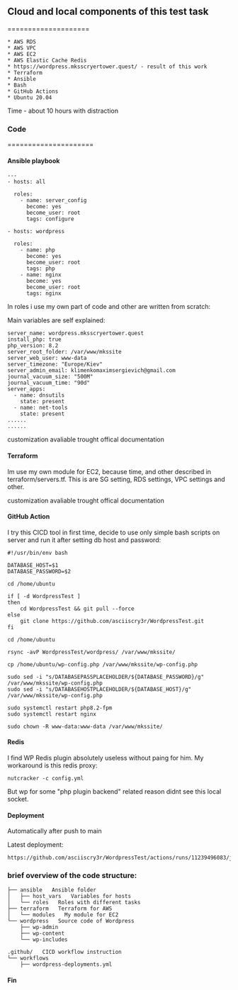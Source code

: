 ## Cloud and local components of this test task 
====================

    * AWS RDS
    * AWS VPC
    * AWS EC2
    * AWS Elastic Cache Redis
    * https://wordpress.mksscryertower.quest/ - result of this work 
    * Terraform
    * Ansible
    * Bash
    * GitHub Actions
    * Ubuntu 20.04

Time - about 10 hours with distraction

### Code
=====================

#### Ansible playbook

```
---
- hosts: all

  roles:
    - name: server_config
      become: yes
      become_user: root
      tags: configure

- hosts: wordpress

  roles:
    - name: php
      become: yes
      become_user: root
      tags: php
    - name: nginx
      become: yes
      become_user: root
      tags: nginx

```
In roles i use my own part of code and other are written from scratch:

Main variables are self explained:
```
server_name: wordpress.mksscryertower.quest
install_php: true
php_version: 8.2
server_root_folder: /var/www/mkssite
server_web_user: www-data
server_timezone: "Europe/Kiev"
server_admin_email: klimenkomaximsergievich@gmail.com
journal_vacuum_size: "500M"
journal_vacuum_time: "90d"
server_apps:
  - name: dnsutils
    state: present
  - name: net-tools
    state: present
......
......
```
customization avaliable trought offical documentation

#### Terraform

Im use my own module for EC2, because time, and other described in terraform/servers.tf. This is are SG setting, RDS settings, VPC settings and other.

customization avaliable trought offical documentation

#### GitHub Action

I try this CICD tool in first time, decide to use only simple bash scripts on server and run it after setting db host and password:

```
#!/usr/bin/env bash

DATABASE_HOST=$1
DATABASE_PASSWORD=$2

cd /home/ubuntu

if [ -d WordpressTest ]
then
	cd WordpressTest && git pull --force
else
	git clone https://github.com/asciiscry3r/WordpressTest.git
fi

cd /home/ubuntu

rsync -avP WordpressTest/wordpress/ /var/www/mkssite/

cp /home/ubuntu/wp-config.php /var/www/mkssite/wp-config.php

sudo sed -i "s/DATABASEPASSPLACEHOLDER/${DATABASE_PASSWORD}/g" /var/www/mkssite/wp-config.php
sudo sed -i "s/DATABASEHOSTPLACEHOLDER/${DATABASE_HOST}/g" /var/www/mkssite/wp-config.php

sudo systemctl restart php8.2-fpm
sudo systemctl restart nginx

sudo chown -R www-data:www-data /var/www/mkssite/

```

#### Redis

I find WP Redis plugin absolutely useless without paing for him. My workaround is this redis proxy:

```
nutcracker -c config.yml

```

But wp for some "php plugin backend" related reason didnt see this local socket.

#### Deployment

Automatically after push to main

Latest deployment:
```
https://github.com/asciiscry3r/WordpressTest/actions/runs/11239496083/job/31246674228
```
### brief overview of the code structure:
```
├── ansible   Ansible folder
│   ├── host_vars   Variables for hosts
│   └── roles   Roles with different tasks
├── terraform   Terraform for AWS
│   └── modules   My module for EC2 
└── wordpress   Source code of Wordpress
    ├── wp-admin
    ├── wp-content
    └── wp-includes

.github/   CICD workflow instruction
└── workflows 
    ├── wordpress-deployments.yml
```
#### Fin